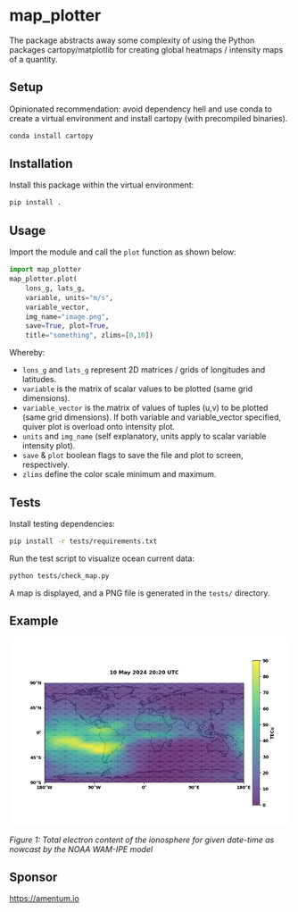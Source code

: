# map_plotter

The package abstracts away some complexity of using the Python packages cartopy/matplotlib for creating global heatmaps / intensity maps of a quantity. 

## Setup

Opinionated recommendation: avoid dependency hell and use conda to create a virtual environment and install cartopy (with precompiled binaries).

```bash
conda install cartopy
```

## Installation

Install this package within the virtual environment:

```bash
pip install .
```

## Usage

Import the module and call the `plot` function as shown below:

```python
import map_plotter
map_plotter.plot(
    lons_g, lats_g, 
    variable, units="m/s", 
    variable_vector,
    img_name="image.png",
    save=True, plot=True, 
    title="something", zlims=[0,10])
```

Whereby: 

- `lons_g` and `lats_g` represent 2D matrices / grids of longitudes and latitudes.
- `variable` is the matrix of scalar values to be plotted (same grid dimensions).
- `variable_vector` is the matrix of values of tuples (u,v) to be plotted (same grid dimensions). If both variable and variable_vector specified, quiver plot is overload onto intensity plot.
- `units` and `img_name` (self explanatory, units apply to scalar variable intensity plot).
- `save` & `plot` boolean flags to save the file and plot to screen, respectively.
- `zlims` define the color scale minimum and maximum.  

## Tests

Install testing dependencies:

```bash
pip install -r tests/requirements.txt
```

Run the test script to visualize ocean current data:

```bash
python tests/check_map.py
```

A map is displayed, and a PNG file is generated in the `tests/` directory.

## Example

![Example of Total Electron Content map plotting](./0001.png)

_Figure 1: Total electron content of the ionosphere for given date-time as nowcast by the NOAA WAM-IPE model_

## Sponsor

https://amentum.io


